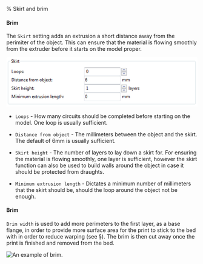 % Skirt and brim

#### Brim

The `Skirt` setting adds an extrusion a short distance away from the
perimiter of the object. This can ensure that the material is flowing
smoothly from the extruder before it starts on the model proper.

 ![Skirt settings.](images/skirt_settings.png)

-   `Loops` - How many circuits should be completed before starting on
    the model. One loop is usually sufficient.

-   `Distance from object` - The millimeters between the object and the
    skirt. The default of 6mm is usually sufficient.

-   `Skirt height` - The number of layers to lay down a skirt for. For
    ensuring the material is flowing smoothly, one layer is sufficient,
    however the skirt function can also be used to build walls around
    the object in case it should be protected from draughts.

-   `Minimum extrusion length` - Dictates a minimum number of
    millimeters that the skirt should be, should the loop around the
    object not be enough.


#### Brim

`Brim width` is used to add more perimeters to the
first layer, as a base flange, in order to provide more surface area for
the print to stick to the bed with in order to reduce warping (see
§). The brim is then cut away once the print is finished and removed from the bed.

![An example of brim.](images/brim.jpg)
